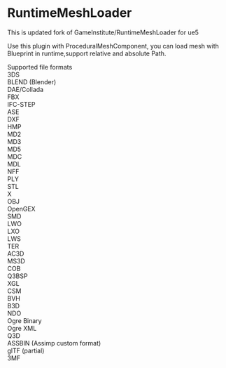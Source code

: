 # RuntimeMeshLoader
This is updated fork of GameInstitute/RuntimeMeshLoader for ue5
  
Use this plugin with ProceduralMeshComponent, you can load mesh with Blueprint in runtime,support relative and absolute Path.  

Supported file formats  
3DS  
BLEND (Blender)  
DAE/Collada  
FBX  
IFC-STEP  
ASE  
DXF  
HMP  
MD2  
MD3  
MD5  
MDC  
MDL  
NFF  
PLY  
STL  
X  
OBJ  
OpenGEX  
SMD  
LWO  
LXO  
LWS  
TER  
AC3D  
MS3D  
COB  
Q3BSP  
XGL  
CSM  
BVH  
B3D  
NDO  
Ogre Binary  
Ogre XML  
Q3D  
ASSBIN (Assimp custom format)  
glTF (partial)  
3MF  
